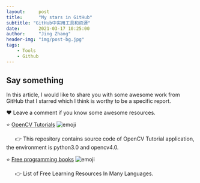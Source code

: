 ```yaml
---
layout:     post
title:      "My stars in GitHub"
subtitle: "GitHub中实用工具和资源"
date:       2021-03-17 10:25:00
author:     "Jing Zhang"
header-img: "img/post-bg.jpg"
tags:
    - Tools
    - Github
---
```





## Say something

In this article, I would like to share you with some awesome work from GitHub that I starred which I think is worthy to be a specific report. 

❤️ Leave a comment if you know some awesome resources.<br>

⭐ [OpenCV Tutorials](https://github.com/JimmyHHua/opencv_tutorials) ![emoji]( https://img.shields.io/github/stars/JimmyHHua/opencv_tutorials?style=social)

&nbsp; &nbsp;&nbsp;&nbsp;  👉 This repository contains source code of OpenCV Tutorial application, the environment is python3.0 and opencv4.0.

⭐ [Free programming books](https://github.com/EbookFoundation/free-programming-books) ![emoji]( https://img.shields.io/github/stars/EbookFoundation/free-programming-books?style=social)

&nbsp; &nbsp;&nbsp;&nbsp;  👉 List of Free Learning Resources In Many Languages.

